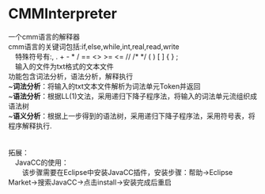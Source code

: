 # CMMInterpreter
一个cmm语言的解释器<br>
cmm语言的关键词包括:if,else,while,int,real,read,write<br>
  &emsp;特殊符号有:, . + - * / == <> >= <= // /* */ ( ) [ ] { } ;<br>
  &emsp;输入的文件为txt格式的文本文件<br>
功能包含词法分析，语法分析，解释执行<br>
~<b>词法分析</b>：将输入的txt文本文件解析为词法单元Token并返回<br>
~<b>语法分析</b>：根据LL(1)文法，采用递归下降子程序法，将输入的词法单元流组织成语法树<br>
~<b>语义分析</b>：根据上一步得到的语法树，采用递归下降子程序法，采用符号表，将程序解释执行.<br>
<br>
<br>
拓展：<br>
  &emsp;JavaCC的使用：<br>
    &emsp;&emsp;该步骤需要在Eclipse中安装JavaCC插件，安装步骤：帮助->Eclipse Market->搜索JavaCC->点击install->安装完成后重启
